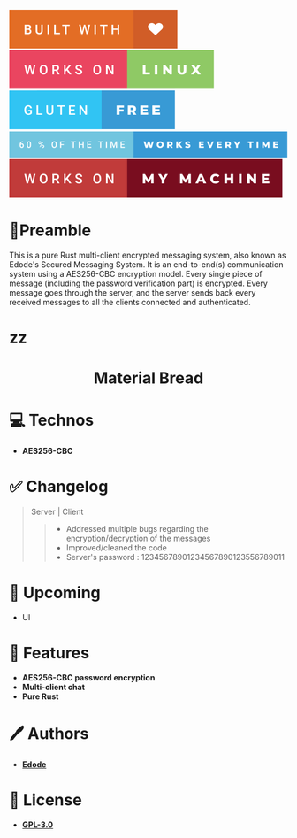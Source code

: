 ![built-with-love](img/built-with-love.svg?style=centerme)
![works-on-linux](img/works-on-linux.svg?style=centerme)
![gluten-free](img/gluten-free.svg?style=centerme)
![60-of-the-time-works-every-time](img/60-of-the-time-works-every-time.svg?style=centerme)
![works-on-my-machine](img/works-on-my-machine.svg?style=centerme)

# 🚩Preamble
This is a pure Rust multi-client encrypted messaging system, also known as Edode's Secured Messaging System.
It is an end-to-end(s) communication system using a AES256-CBC encryption model. Every single piece of message
(including the password verification part) is encrypted. Every message goes through the server, and the server sends back
every received messages to all the clients connected and authenticated.

# zz
<h1 align="center">Material Bread</h1>

# 💻 Technos
- **AES256-CBC**

# ✅ Changelog
> Server | Client
>> - Addressed multiple bugs regarding the encryption/decryption of the messages
>> - Improved/cleaned the code
>> - Server's password : 12345678901234567890123556789011

# 📃 Upcoming
- UI 
 
# 📍 Features
- **AES256-CBC password encryption**
- **Multi-client chat**
- **Pure Rust**

# 🖊 Authors
- **[Edode](https://www.github.com/lisandro-git)**

# 📜 License
- **[GPL-3.0](https://choosealicense.com/licenses/gpl-3.0/)**
